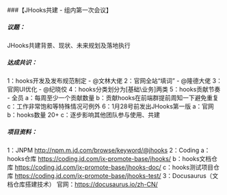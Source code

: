 ###【JHooks共建 - 组内第一次会议】

##### 议题：
JHooks共建背景、现状、未来规划及落地执行

##### 达成共识：
1：hooks开发及发布规范制定 - @文林大佬
2：官网全站“填词” - @隆德大佬
3：官网UI优化 - @纪晓佼
4：hooks分类划分为[基础\业务]两类
5：hooks贡献节奏 - 全员
  a：每周至少一个贡献数量
  b：贡献hooks在前端群提前周知一下避免重复
  c：工作非常饱和等特殊情况可例外
6：1月28号前发出JHooks第一版
  a：官网
  b：hooks数量 20+
  c：逐步影响其他团队参与使用、共建

##### 项目资料：
1：JNPM http://npm.m.jd.com/browse/keyword/@jhooks
2：Coding
  a：hooks仓库 https://coding.jd.com/jx-promote-base/jhooks/
  b：hooks文档仓库 https://coding.jd.com/jx-promote-base/jhooks-doc/
  c：hooks测试项目仓库 https://coding.jd.com/jx-promote-base/jhooks-test/
3：Docusaurus（文档仓库搭建技术）
  官网：https://docusaurus.io/zh-CN/

  